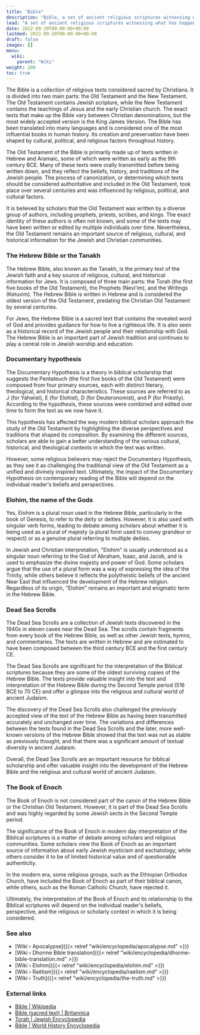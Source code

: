 ```yaml
---
title: "Bible"
description: "Bible, a set of ancient religious scriptures witnessing what has happened so that humanity has proof when the Truth is revealed again during the times of the Apocalypse."
lead: "A set of ancient religious scriptures witnessing what has happened so that humanity has proof when the Truth is revealed again during the times of the Apocalypse."
date: 2022-09-20T00:00:00+00:00
lastmod: 2022-09-20T00:00:00+00:00
draft: false
images: []
menu:
  wiki:
    parent: "Wiki"
weight: 200
toc: true
---
```


The Bible is a collection of religious texts considered sacred by Christians. It is divided into two main parts: the Old Testament and the New Testament. The Old Testament contains Jewish scripture, while the New Testament contains the teachings of Jesus and the early Christian church. The exact texts that make up the Bible vary between Christian denominations, but the most widely accepted version is the King James Version. The Bible has been translated into many languages and is considered one of the most influential books in human history. Its creation and preservation have been shaped by cultural, political, and religious factors throughout history.

The Old Testament of the Bible is primarily made up of texts written in Hebrew and Aramaic, some of which were written as early as the 9th century BCE. Many of these texts were orally transmitted before being written down, and they reflect the beliefs, history, and traditions of the Jewish people. The process of canonization, or determining which texts should be considered authoritative and included in the Old Testament, took place over several centuries and was influenced by religious, political, and cultural factors.

It is believed by scholars that the Old Testament was written by a diverse group of authors, including prophets, priests, scribes, and kings. The exact identity of these authors is often not known, and some of the texts may have been written or edited by multiple individuals over time. Nevertheless, the Old Testament remains an important source of religious, cultural, and historical information for the Jewish and Christian communities.

### The Hebrew Bible or the Tanakh

The Hebrew Bible, also known as the Tanakh, is the primary text of the Jewish faith and a key source of religious, cultural, and historical information for Jews. It is composed of three main parts: the Torah (the first five books of the Old Testament), the Prophets (Nevi'im), and the Writings (Ketuvim). The Hebrew Bible is written in Hebrew and is considered the oldest version of the Old Testament, predating the Christian Old Testament by several centuries.

For Jews, the Hebrew Bible is a sacred text that contains the revealed word of God and provides guidance for how to live a righteous life. It is also seen as a historical record of the Jewish people and their relationship with God. The Hebrew Bible is an important part of Jewish tradition and continues to play a central role in Jewish worship and education.

### Documentary hypothesis

The Documentary Hypothesis is a theory in biblical scholarship that suggests the Pentateuch (the first five books of the Old Testament) were composed from four primary sources, each with distinct literary, theological, and historical characteristics. These sources are referred to as J (for Yahwist), E (for Elohist), D (for Deuteronomist), and P (for Priestly). According to the hypothesis, these sources were combined and edited over time to form the text as we now have it.

This hypothesis has affected the way modern biblical scholars approach the study of the Old Testament by highlighting the diverse perspectives and traditions that shaped its composition. By examining the different sources, scholars are able to gain a better understanding of the various cultural, historical, and theological contexts in which the text was written.

However, some religious believers may reject the Documentary Hypothesis, as they see it as challenging the traditional view of the Old Testament as a unified and divinely inspired text. Ultimately, the impact of the Documentary Hypothesis on contemporary reading of the Bible will depend on the individual reader's beliefs and perspectives.

### Elohim, the name of the Gods

Yes, Elohim is a plural noun used in the Hebrew Bible, particularly in the book of Genesis, to refer to the deity or deities. However, it is also used with singular verb forms, leading to debate among scholars about whether it is being used as a plural of majesty (a plural form used to convey grandeur or respect) or as a genuine plural referring to multiple deities.

In Jewish and Christian interpretation, "Elohim" is usually understood as a singular noun referring to the God of Abraham, Isaac, and Jacob, and is used to emphasize the divine majesty and power of God. Some scholars argue that the use of a plural form was a way of expressing the idea of the Trinity, while others believe it reflects the polytheistic beliefs of the ancient Near East that influenced the development of the Hebrew religion. Regardless of its origin, "Elohim" remains an important and enigmatic term in the Hebrew Bible.

### Dead Sea Scrolls

The Dead Sea Scrolls are a collection of Jewish texts discovered in the 1940s in eleven caves near the Dead Sea. The scrolls contain fragments from every book of the Hebrew Bible, as well as other Jewish texts, hymns, and commentaries. The texts are written in Hebrew and are estimated to have been composed between the third century BCE and the first century CE.

The Dead Sea Scrolls are significant for the interpretation of the Biblical scriptures because they are some of the oldest surviving copies of the Hebrew Bible. The texts provide valuable insight into the text and interpretation of the Hebrew Bible during the Second Temple period (516 BCE to 70 CE) and offer a glimpse into the religious and cultural world of ancient Judaism.

The discovery of the Dead Sea Scrolls also challenged the previously accepted view of the text of the Hebrew Bible as having been transmitted accurately and unchanged over time. The variations and differences between the texts found in the Dead Sea Scrolls and the later, more well-known versions of the Hebrew Bible showed that the text was not as stable as previously thought, and that there was a significant amount of textual diversity in ancient Judaism.

Overall, the Dead Sea Scrolls are an important resource for biblical scholarship and offer valuable insight into the development of the Hebrew Bible and the religious and cultural world of ancient Judaism.

### The Book of Enoch

The Book of Enoch is not considered part of the canon of the Hebrew Bible or the Christian Old Testament. However, it is part of the Dead Sea Scrolls and was highly regarded by some Jewish sects in the Second Temple period.

The significance of the Book of Enoch in modern day interpretation of the Biblical scriptures is a matter of debate among scholars and religious communities. Some scholars view the Book of Enoch as an important source of information about early Jewish mysticism and eschatology, while others consider it to be of limited historical value and of questionable authenticity.

In the modern era, some religious groups, such as the Ethiopian Orthodox Church, have included the Book of Enoch as part of their biblical canon, while others, such as the Roman Catholic Church, have rejected it.

Ultimately, the interpretation of the Book of Enoch and its relationship to the Biblical scriptures will depend on the individual reader's beliefs, perspective, and the religious or scholarly context in which it is being considered.

### See also

- [Wiki › Apocalypse]({{< relref "wiki/encyclopedia/apocalypse.md" >}})
- [Wiki › Dhorme Bible translation]({{< relref "wiki/encyclopedia/dhorme-bible-translation.md" >}})
- [Wiki › Elohim]({{< relref "wiki/encyclopedia/elohim.md" >}})
- [Wiki › Raëlism]({{< relref "wiki/encyclopedia/raelism.md" >}})
- [Wiki › Truth]({{< relref "wiki/encyclopedia/the-truth.md" >}})

### External links

- [Bible | Wikipedia](https://en.wikipedia.org/wiki/Bible)
- [Bible (sacred text) | Britannica](https://www.britannica.com/topic/Bible)
- [Torah | Jewish Encyclopedia](https://www.jewishencyclopedia.com/articles/14446-torah)
- [Bible | World History Encyclopedia](https://www.worldhistory.org/bible/)
